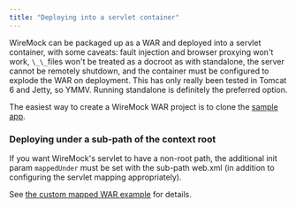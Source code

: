 ```yaml
---
title: "Deploying into a servlet container"
---
```






WireMock can be packaged up as a WAR and deployed into a servlet
container, with some caveats: fault injection and browser proxying won't
work, `\_\_`files won't be treated as a docroot as with standalone, the
server cannot be remotely shutdown, and the container must be configured
to explode the WAR on deployment. This has only really been tested in
Tomcat 6 and Jetty, so YMMV. Running standalone is definitely the
preferred option.

The easiest way to create a WireMock WAR project is to clone the
[sample app](https://github.com/wiremock/wiremock/tree/master/sample-war).

### Deploying under a sub-path of the context root

If you want WireMock's servlet to have a non-root path, the additional
init param `mappedUnder` must be set with the sub-path web.xml (in
addition to configuring the servlet mapping appropriately).

See [the custom mapped WAR
example](https://github.com/wiremock/wiremock/blob/master/sample-war/src/main/webappCustomMapping/WEB-INF/web.xml)
for details.
